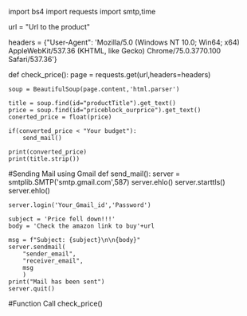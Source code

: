 

import bs4
import requests
import smtp,time

url = "Url to the product"

headers = {"User-Agent": 'Mozilla/5.0 (Windows NT 10.0; Win64; x64) AppleWebKit/537.36 (KHTML, like Gecko) Chrome/75.0.3770.100 Safari/537.36'}


def check_price():
    page = requests.get(url,headers=headers)

    soup = BeautifulSoup(page.content,'html.parser')

    title = soup.find(id="productTitle").get_text()
    price = soup.find(id="priceblock_ourprice").get_text()
    conerted_price = float(price)

    if(converted_price < "Your budget"):
        send_mail()

    print(converted_price)
    print(title.strip())


#Sending Mail using Gmail
def send_mail():
    server = smtplib.SMTP('smtp.gmail.com',587)
    server.ehlo()
    server.starttls()
    server.ehlo()

    server.login('Your_Gmail_id','Password')

    subject = 'Price fell down!!!'
    body = 'Check the amazon link to buy'+url

    msg = f"Subject: {subject}\n\n{body}"
    server.sendmail(
        "sender_email",
        "receiver_email",
        msg
        )
    print("Mail has been sent")
    server.quit()

#Function Call
check_price()

